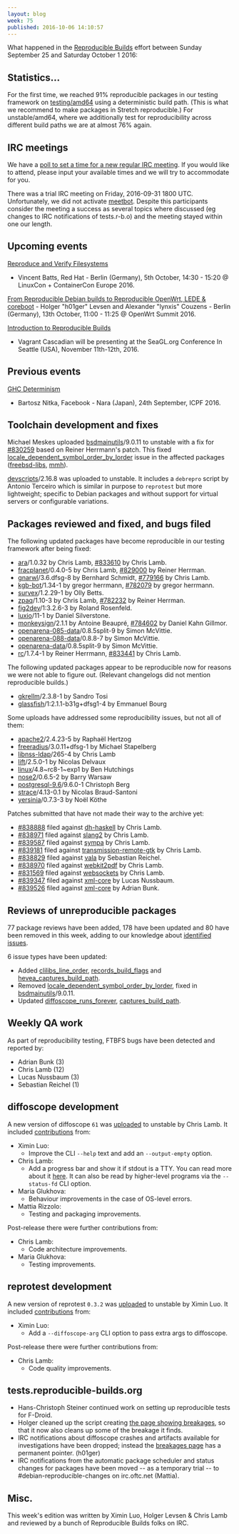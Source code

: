 ```yaml
---
layout: blog
week: 75
published: 2016-10-06 14:10:57
---
```


What happened in the [Reproducible
Builds](https://wiki.debian.org/ReproducibleBuilds) effort between Sunday September 25 and Saturday October 1 2016:

Statistics…
-----------

For the first time, we reached 91% reproducible packages in our testing framework on
[testing/amd64](https://tests.reproducible-builds.org/debian/testing/index_suite_amd64_stats.html) using a deterministic build path. (This is what we recommend to make packages in Stretch reproducible.)
For unstable/amd64, where we additionally test for reproducibility across
different build paths we are at almost 76% again.

IRC meetings
------------

We have a [poll to set a time for a new regular IRC meeting](https://deb.li/2vse).
If you would like to attend, please input your available times and we will try
to accommodate for you.

There was a trial IRC meeting on Friday, 2016-09-31 1800 UTC. Unfortunately, we
did not activate [meetbot](http://meetbot.debian.net/debian-reproducible/2016/).
Despite this participants consider the meeting a success as several topics where
discussed (eg changes to IRC notifications of tests.r-b.o) and the meeting stayed
within one our length.


Upcoming events
---------------

[Reproduce and Verify Filesystems](https://linuxconcontainerconeurope2016.sched.org/event/7oI3/reproduce-and-verify-filesystems-vincent-batts-red-hat)
- Vincent Batts, Red Hat - Berlin (Germany), 5th October, 14:30 - 15:20 @
LinuxCon + ContainerCon Europe 2016.

[From Reproducible Debian builds to Reproducible OpenWrt, LEDE &
coreboot](http://openwrtsummit.org/#sessions) - Holger "h01ger" Levsen and
Alexander "lynxis" Couzens - Berlin (Germany), 13th October, 11:00 - 11:25 @
OpenWrt Summit 2016.

[Introduction to Reproducible
Builds](https://osem.seagl.org/conference/seagl2016/program/proposal/166)
- Vagrant Cascadian will be presenting at the SeaGL.org Conference In
Seattle (USA), November 11th-12th, 2016.

Previous events
---------------

[GHC Determinism](http://conf.researchr.org/event/icfp-2016/hiw-2016-papers-ghc-determinism)
- Bartosz Nitka, Facebook - Nara (Japan), 24th September, ICPF 2016.


Toolchain development and fixes
-------------------------------

Michael Meskes uploaded [bsdmainutils](https://tracker.debian.org/pkg/bsdmainutils)/9.0.11 to unstable with a fix
for [#830259](https://bugs.debian.org/830259) based on Reiner Herrmann's patch.  This fixed [locale_dependent_symbol_order_by_lorder](https://tests.reproducible-builds.org/issues/unstable/locale_dependent_symbol_order_by_lorder_issue.html) issue in the affected packages ([freebsd-libs](https://tracker.debian.org/pkg/freebsd-libs), [mmh](https://tracker.debian.org/pkg/mmh)).

[devscripts](https://tracker.debian.org/pkg/devscripts)/2.16.8 was uploaded to unstable. It includes a `debrepro` 
script by Antonio Terceiro which is similar in purpose to `reprotest` but more
lightweight; specific to Debian packages and without support for virtual servers
or configurable variations.


Packages reviewed and fixed, and bugs filed
-------------------------------------------

The following updated packages have become reproducible in our testing framework
after being fixed:

 * [ara](https://tracker.debian.org/pkg/ara)/1.0.32 by Chris Lamb, [#833610](https://bugs.debian.org/833610) by Chris Lamb.
 * [fracplanet](https://tracker.debian.org/pkg/fracplanet)/0.4.0-5 by Chris Lamb, [#829000](https://bugs.debian.org/829000) by Reiner Herrman.
 * [gnarwl](https://tracker.debian.org/pkg/gnarwl)/3.6.dfsg-8 by Bernhard Schmidt, [#779166](https://bugs.debian.org/779166) by Chris Lamb.
 * [kgb-bot](https://tracker.debian.org/pkg/kgb-bot)/1.34-1 by gregor herrmann, [#782079](https://bugs.debian.org/782079) by gregor herrmann.
 * [survex](https://tracker.debian.org/pkg/survex)/1.2.29-1 by Olly Betts.
 * [zpaq](https://tracker.debian.org/pkg/zpaq)/1.10-3 by Chris Lamb, [#782232](https://bugs.debian.org/782232) by Reiner Herrman.
 * [fig2dev](https://tracker.debian.org/pkg/fig2dev)/1:3.2.6-3 by Roland Rosenfeld.
 * [luxio](https://tracker.debian.org/pkg/luxio)/11-1 by Daniel Silverstone.
 * [monkeysign](https://tracker.debian.org/pkg/monkeysign)/2.1.1 by Antoine Beaupré, [#784602](https://bugs.debian.org/784602) by Daniel Kahn Gillmor.
 * [openarena-085-data](https://tracker.debian.org/pkg/openarena-085-data)/0.8.5split-9 by Simon McVittie.
 * [openarena-088-data](https://tracker.debian.org/pkg/openarena-088-data)/0.8.8-7 by Simon McVittie.
 * [openarena-data](https://tracker.debian.org/pkg/openarena-data)/0.8.5split-9 by Simon McVittie.
 * [rc](https://tracker.debian.org/pkg/rc)/1.7.4-1 by Reiner Herrmann, [#833441](https://bugs.debian.org/833441) by Chris Lamb.

The following updated packages appear to be reproducible now for reasons we
were not able to figure out. (Relevant changelogs did not mention reproducible
builds.)

 * [gkrellm](https://tracker.debian.org/pkg/gkrellm)/2.3.8-1 by Sandro Tosi
 * [glassfish](https://tracker.debian.org/pkg/glassfish)/1:2.1.1-b31g+dfsg1-4 by Emmanuel Bourg

Some uploads have addressed some reproducibility issues, but not all of them:

 * [apache2](https://tracker.debian.org/pkg/apache2)/2.4.23-5 by Raphaël Hertzog
 * [freeradius](https://tracker.debian.org/pkg/freeradius)/3.0.11+dfsg-1 by Michael Stapelberg
 * [libnss-ldap](https://tracker.debian.org/pkg/libnss-ldap)/265-4 by Chris Lamb
 * [lift](https://tracker.debian.org/pkg/lift)/2.5.0-1 by Nicolas Delvaux
 * [linux](https://tracker.debian.org/pkg/linux)/4.8~rc8-1~exp1 by Ben Hutchings
 * [nose2](https://tracker.debian.org/pkg/nose2)/0.6.5-2 by Barry Warsaw
 * [postgresql-9.6](https://tracker.debian.org/pkg/postgresql-9.6)/9.6.0-1 Christoph Berg
 * [strace](https://tracker.debian.org/pkg/strace)/4.13-0.1 by Nicolas Braud-Santoni
 * [yersinia](https://tracker.debian.org/pkg/yersinia)/0.7.3-3 by Noël Köthe

Patches submitted that have not made their way to the archive yet:

* [#838888](https://bugs.debian.org/838888) filed against [dh-haskell](https://tracker.debian.org/pkg/dh-haskell) by Chris Lamb.
* [#838971](https://bugs.debian.org/838971) filed against [slang2](https://tracker.debian.org/pkg/slang2) by Chris Lamb.
* [#839587](https://bugs.debian.org/839587) filed against [sympa](https://tracker.debian.org/pkg/sympa) by Chris Lamb.
* [#839181](https://bugs.debian.org/839181) filed against [transmission-remote-gtk](https://tracker.debian.org/pkg/transmission-remote-gtk) by Chris Lamb.
* [#838829](https://bugs.debian.org/838829) filed against [vala](https://tracker.debian.org/pkg/vala) by Sebastian Reichel.
* [#838970](https://bugs.debian.org/838970) filed against [webkit2pdf](https://tracker.debian.org/pkg/webkit2pdf) by Chris Lamb.
* [#831569](https://bugs.debian.org/831569) filed against [websockets](https://tracker.debian.org/pkg/websockets) by Chris Lamb.
* [#839347](https://bugs.debian.org/839347) filed against [xml-core](https://tracker.debian.org/pkg/xml-core) by Lucas Nussbaum.
* [#839526](https://bugs.debian.org/839526) filed against [xml-core](https://tracker.debian.org/pkg/xml-core) by Adrian Bunk.


Reviews of unreproducible packages
----------------------------------

77 package reviews have been added, 178 have been updated and 80 have been
removed in this week, adding to our knowledge about [identified
issues](https://tests.reproducible-builds.org/debian/index_issues.html).

6 issue types have been updated:

- Added [clilibs_line_order](https://tests.reproducible-builds.org/issues/unstable/clilibs_line_order_issue.html), [records_build_flags](https://tests.reproducible-builds.org/issues/unstable/records_build_flags_issue.html) and
  [hevea_captures_build_path](https://tests.reproducible-builds.org/issues/unstable/hevea_captures_build_path_issue.html).
- Removed [locale_dependent_symbol_order_by_lorder](https://tests.reproducible-builds.org/issues/unstable/locale_dependent_symbol_order_by_lorder_issue.html), fixed in
  [bsdmainutils](https://tracker.debian.org/pkg/bsdmainutils)/9.0.11.
- Updated [diffoscope_runs_forever](https://tests.reproducible-builds.org/issues/unstable/diffoscope_runs_forever_issue.html), [captures_build_path](https://tests.reproducible-builds.org/issues/unstable/captures_build_path_issue.html).


Weekly QA work
--------------

As part of reproducibility testing, FTBFS bugs have been detected and reported
by:

 - Adrian Bunk (3)
 - Chris Lamb (12)
 - Lucas Nussbaum (3)
 - Sebastian Reichel (1)


diffoscope development
----------------------

A new version of diffoscope `61` was
[uploaded](http://changelogs.debian.net/diffoscope#60) to unstable by Chris
Lamb. It included
[contributions](https://salsa.debian.org/reproducible-builds/diffoscope/commits/61)
from:

- Ximin Luo:
  - Improve the CLI `--help` text and add an `--output-empty` option.
- Chris Lamb:
  - Add a progress bar and show it if stdout is a TTY. You can read more about
    it [here](https://chris-lamb.co.uk/posts/diffoscope-progress-bar). It can
    also be read by higher-level programs via the `--status-fd` CLI option.
- Maria Glukhova:
  - Behaviour improvements in the case of OS-level errors.
- Mattia Rizzolo:
  - Testing and packaging improvements.

Post-release there were further contributions from:

- Chris Lamb:
  - Code architecture improvements.
- Maria Glukhova:
  - Testing improvements.


reprotest development
---------------------

A new version of reprotest `0.3.2` was
[uploaded](http://changelogs.debian.net/reprotest#0.3.2) to unstable by Ximin
Luo. It included
[contributions](https://salsa.debian.org/reproducible-builds/diffoscope/commits/0.3.2)
from:

- Ximin Luo:
  - Add a `--diffoscope-arg` CLI option to pass extra args to diffoscope.

Post-release there were further contributions from:

- Chris Lamb:
  - Code quality improvements.


tests.reproducible-builds.org
-----------------------------

- Hans-Christoph Steiner continued work on setting up reproducible tests for F-Droid.
- Holger cleaned up the script creating [the page showing breakages](https://tests.reproducible-builds.org/debian/index_breakages.html), so that it now also cleans up some of the breakage it finds.
- IRC notifications about diffoscope crashes and artifacts available for investigations have been dropped; instead the [breakages page](https://tests.reproducible-builds.org/debian/index_breakages.html) has a permanent pointer. (h01ger)
- IRC notifications from the automatic package scheduler and status changes for packages have been moved -- as a temporary trial -- to #debian-reproducible-changes on irc.oftc.net (Mattia).


Misc.
-----

This week's edition was written by Ximin Luo, Holger Levsen & Chris Lamb and reviewed by a bunch of Reproducible Builds folks on IRC.
